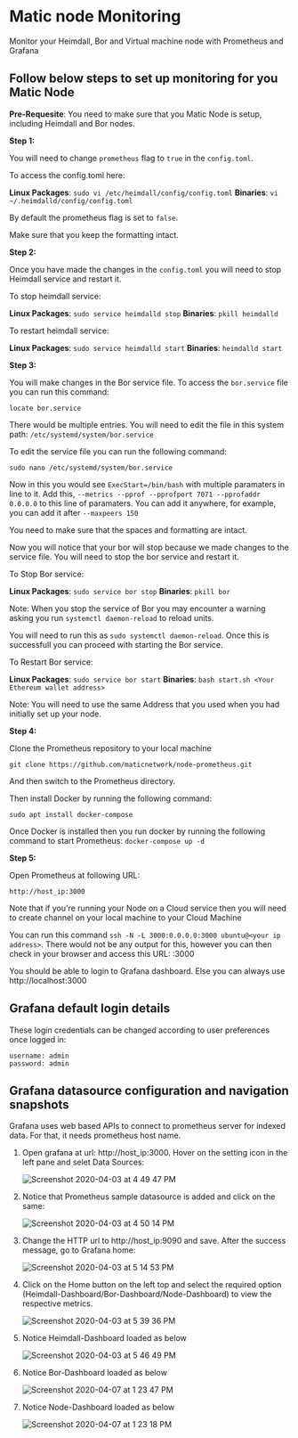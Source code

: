 # Matic node Monitoring

Monitor your Heimdall, Bor and Virtual machine node with Prometheus and Grafana

## Follow below steps to set up monitoring for you Matic Node

**Pre-Requesite**: You need to make sure that you Matic Node is setup, including Heimdall and Bor nodes. 

**Step 1:**

You will need to change `prometheus` flag to `true` in the `config.toml`. 

To access the config.toml here:

**Linux Packages**: `sudo vi /etc/heimdall/config/config.toml`
**Binaries**: `vi ~/.heimdalld/config/config.toml`

By default the prometheus flag is set to `false`.

Make sure that you keep the formatting intact.

**Step 2:**

Once you have made the changes in the `config.toml` you will need to stop Heimdall service and restart it.

To stop heimdall service:

**Linux Packages**: `sudo service heimdalld stop`
**Binaries**: `pkill heimdalld`

To restart heimdall service:

**Linux Packages**: `sudo service heimdalld start`
**Binaries**: `heimdalld start`

**Step 3:**

You will make changes in the Bor service file. To access the `bor.service` file you can run this command:

`locate bor.service`

There would be multiple entries. You will need to edit the file in this system path: `/etc/systemd/system/bor.service`

To edit the service file you can run the following command:

`sudo nano /etc/systemd/system/bor.service`

Now in this you would see `ExecStart=/bin/bash` with multiple paramaters in line to it. Add this, `--metrics --pprof --pprofport 7071 --pprofaddr 0.0.0.0` to this line of paramaters. You can add it anywhere, for example, you can add it after `--maxpeers 150`

You need to make sure that the spaces and formatting are intact.

Now you will notice that your bor will stop because we made changes to the service file. You will need to stop the bor service and restart it.

To Stop Bor service:

**Linux Packages**: `sudo service bor stop`
**Binaries**: `pkill bor`

Note: When you stop the service of Bor you may encounter a warning asking you run `systemctl daemon-reload` to reload units.

You will need to run this as `sudo systemctl daemon-reload`. Once this is successfull you can proceed with starting the Bor service.

To Restart Bor service:

**Linux Packages**: `sudo service bor start`
**Binaries**: `bash start.sh <Your Ethereum wallet address>`

Note: You will need to use the same Address that you used when you had initially set up your node.

**Step 4:**

Clone the Prometheus repository to your local machine

`git clone https://github.com/maticnetwork/node-prometheus.git`

And then switch to the Prometheus directory.

Then install Docker by running the following command:

`sudo apt install docker-compose`

Once Docker is installed then you run docker by running the following command to start Prometheus: `docker-compose up -d`

**Step 5:**

Open Prometheus at following URL:

```
http://host_ip:3000
```
Note that if you're running your Node on a Cloud service then you will need to create channel on your local machine to your Cloud Machine

You can run this command `ssh -N -L 3000:0.0.0.0:3000 ubuntu@<your ip address>`. There would not be any output for this, however you can then check in your browser and access this URL: <your ip address>:3000

You should be able to login to Grafana dashboard. Else you can always use http://localhost:3000

## Grafana default login details

These login credentials can be changed according to user preferences once logged in:

```
username: admin
password: admin
```

## Grafana datasource configuration and navigation snapshots

Grafana uses web based APIs to connect to prometheus server for indexed data. For that, it needs prometheus host name.


1. Open grafana at url: http://host_ip:3000. Hover on the setting icon in the left pane and selet Data Sources:



    ![Screenshot 2020-04-03 at 4 49 47 PM](https://user-images.githubusercontent.com/31979627/78356085-8bf3a480-75cc-11ea-9ed0-635edd495c96.png)


2. Notice that Prometheus sample datasource is added and click on the same:


     ![Screenshot 2020-04-03 at 4 50 14 PM](https://user-images.githubusercontent.com/31979627/78356289-e856c400-75cc-11ea-86da-e94d742a07f7.png)


3. Change the HTTP url to http://host_ip:9090 and save. After the success message, go to Grafana home:


     ![Screenshot 2020-04-03 at 5 14 53 PM](https://user-images.githubusercontent.com/31979627/78357564-4dabb480-75cf-11ea-9c9c-f6e8daadec47.png)


4. Click on the Home button on the left top and select the required option (Heimdall-Dashboard/Bor-Dashboard/Node-Dashboard) to view the respective metrics.


     ![Screenshot 2020-04-03 at 5 39 36 PM](https://user-images.githubusercontent.com/31979627/78359766-543c2b00-75d3-11ea-8b62-d8e8ee422191.png)

5. Notice Heimdall-Dashboard loaded as below

     ![Screenshot 2020-04-03 at 5 46 49 PM](https://user-images.githubusercontent.com/31979627/78359855-78980780-75d3-11ea-8cdf-8db0cb5ac4cc.png)

6. Notice Bor-Dashboard loaded as below
     
     ![Screenshot 2020-04-07 at 1 23 47 PM](https://user-images.githubusercontent.com/31979627/78644246-33c1e880-78d3-11ea-9073-afe8077ab917.png)
     
7. Notice Node-Dashboard loaded as below

     ![Screenshot 2020-04-07 at 1 23 18 PM](https://user-images.githubusercontent.com/31979627/78644461-89969080-78d3-11ea-9123-8587653c9d9a.png)
     

